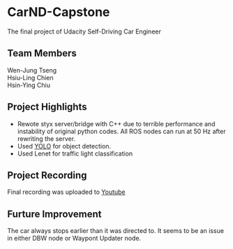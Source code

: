 # CarND-Capstone
The final project of Udacity Self-Driving Car Engineer

## Team Members
Wen-Jung Tseng   
Hsiu-Ling Chien   
Hsin-Ying Chiu 

## Project Highlights
* Rewote styx server/bridge with C++ due to terrible performance and instability of original python codes. All ROS nodes can run at 50 Hz after rewriting the server.
* Used [YOLO](https://github.com/pjreddie/darknet/wiki/YOLO:-Real-Time-Object-Detection) for object detection.
* Used Lenet for traffic light classification


## Project Recording
Final recording was uploaded to [Youtube](https://youtu.be/-xH5h-DeAN4)

## Furture Improvement
The car always stops earlier than it was directed to.  It seems to be an issue in either DBW node or Waypont Updater node.       
